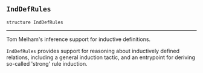 ## `IndDefRules`

``` hol4
structure IndDefRules
```

------------------------------------------------------------------------

Tom Melham's inference support for inductive definitions.

`IndDefRules` provides support for reasoning about inductively defined
relations, including a general induction tactic, and an entrypoint for
deriving so-called 'strong' rule induction.

